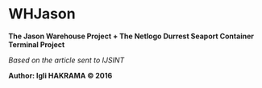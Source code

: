 # WHJason
<strong>The Jason Warehouse Project + The Netlogo Durrest Seaport Container Terminal Project</strong>
<p><em>Based on the article sent to IJSINT</em></p>
<strong>Author: Igli HAKRAMA &copy; 2016</strong>
